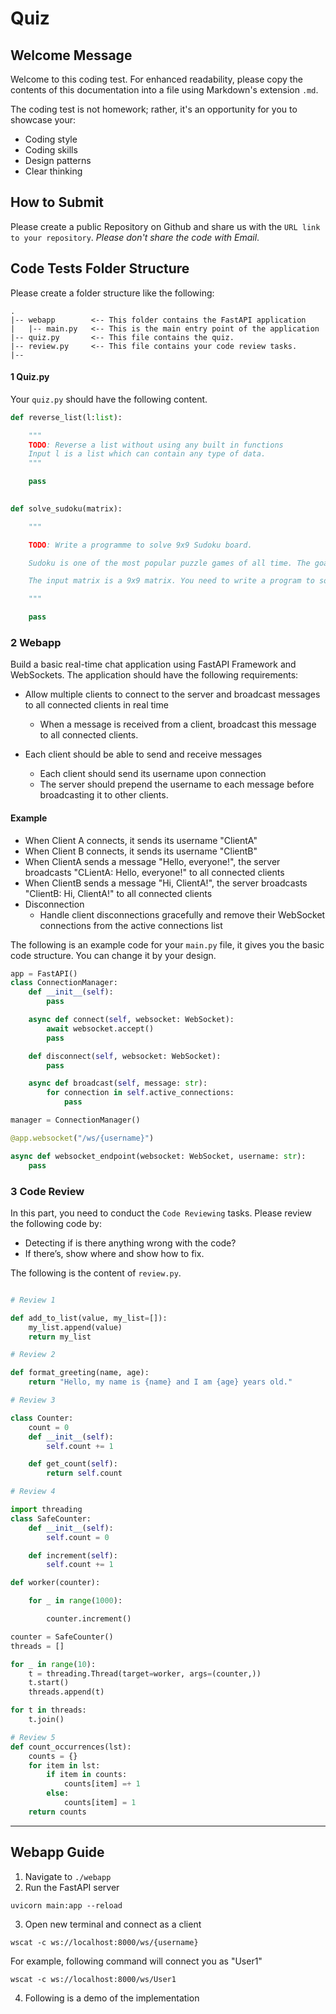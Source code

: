# Quiz

## Welcome Message

Welcome to this coding test. For enhanced readability, please copy the contents of this documentation into a file using Markdown's extension `.md`.

The coding test is not homework; rather, it's an opportunity for you to showcase your:

- Coding style
- Coding skills
- Design patterns
- Clear thinking

## How to Submit

Please create a public Repository on Github and share us with the `URL link to your repository`. _Please don't share the code with Email_.

 

## Code Tests Folder Structure

Please create a folder structure like the following:


```
.
|-- webapp        <-- This folder contains the FastAPI application
|   |-- main.py   <-- This is the main entry point of the application
|-- quiz.py       <-- This file contains the quiz.
|-- review.py     <-- This file contains your code review tasks.
|--

```

 
#### 1 Quiz.py

Your `quiz.py` should have the following content.
```python
def reverse_list(l:list):

    """
    TODO: Reverse a list without using any built in functions
    Input l is a list which can contain any type of data.
    """

    pass

 
def solve_sudoku(matrix):

    """

    TODO: Write a programme to solve 9x9 Sudoku board.

    Sudoku is one of the most popular puzzle games of all time. The goal of Sudoku is to fill a 9×9 grid with numbers so that each row, column and 3×3 section contain all of the digits between 1 and 9. As a logic puzzle, Sudoku is also an excellent brain game.

    The input matrix is a 9x9 matrix. You need to write a program to solve it.

    """

    pass

```

### 2 Webapp
Build a basic real-time chat application using FastAPI Framework and WebSockets. The application should have the following requirements:

- Allow multiple clients to connect to the server and broadcast messages to all connected clients in real time
  - When a message is received from a client, broadcast this message to all connected clients.

- Each client should be able to send and receive messages
  - Each client should send its username upon connection
  - The server should prepend the username to each message before broadcasting it to other clients.

#### Example
- When Client A connects, it sends its username "ClientA"
- When Client B connects, it sends its username "ClientB"
- When ClientA sends a message "Hello, everyone!", the server broadcasts "CLientA: Hello, everyone!" to all connected clients
- When ClientB sends a message "Hi, ClientA!", the server broadcasts "ClientB: Hi, ClientA!" to all connected clients
- Disconnection
  - Handle client disconnections gracefully and remove their WebSocket connections from the active connections list

 
The following is an example code for your `main.py` file, it gives you the basic code structure. You can change it by your design.

 

```python
app = FastAPI()
class ConnectionManager:
    def __init__(self):
        pass

    async def connect(self, websocket: WebSocket):
        await websocket.accept()
        pass

    def disconnect(self, websocket: WebSocket):
        pass

    async def broadcast(self, message: str):
        for connection in self.active_connections:
            pass

manager = ConnectionManager()

@app.websocket("/ws/{username}")

async def websocket_endpoint(websocket: WebSocket, username: str):
    pass
```


### 3 Code Review

 

In this part, you need to conduct the `Code Reviewing` tasks. Please review the following code by:

- Detecting if is there anything wrong with the code?
- If there’s, show where and show how to fix.

The following is the content of `review.py`.

```python

# Review 1

def add_to_list(value, my_list=[]):
    my_list.append(value)
    return my_list

# Review 2

def format_greeting(name, age):
    return "Hello, my name is {name} and I am {age} years old."

# Review 3

class Counter:
    count = 0
    def __init__(self):
        self.count += 1

    def get_count(self):
        return self.count

# Review 4

import threading
class SafeCounter:
    def __init__(self):
        self.count = 0

    def increment(self):
        self.count += 1

def worker(counter):

    for _ in range(1000):

        counter.increment()

counter = SafeCounter()
threads = []

for _ in range(10):
    t = threading.Thread(target=worker, args=(counter,))
    t.start()
    threads.append(t)

for t in threads:
    t.join()

# Review 5
def count_occurrences(lst):
    counts = {}
    for item in lst:
        if item in counts:
            counts[item] =+ 1
        else:
            counts[item] = 1
    return counts
```
----
## Webapp Guide
1. Navigate to `./webapp `
2. Run the FastAPI server
```
uvicorn main:app --reload
```
3. Open new terminal and connect as a client
```
wscat -c ws://localhost:8000/ws/{username}
```
For example, following command will connect you as "User1"
```
wscat -c ws://localhost:8000/ws/User1
```
4. Following is a demo of the implementation